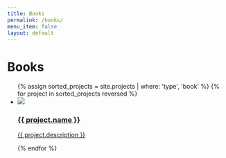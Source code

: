 ```yaml
---
title: Books
permalink: /books/
menu_item: false
layout: default
---
```


# Books

<div class="home-series">
    <ul>
        {% assign sorted_projects = site.projects | where: 'type', 'book' %}
        {% for project in sorted_projects reversed %}
        <li>
            <a href="{{ project.link }}">
                <span class="icon_book"><img src="/assets/img/{{ project.image }}"></span>
                <h3 color="#3070B6">{{ project.name }}</h3>
				<p>{{ project.description }}</p>
            </a>
        </li>
		{% endfor %}
    </ul>
</div>

<!-- <div class="container">
<div class="col-md-6">
<div class="row">
<div class="home-series">
    {% assign sorted_projects = site.projects | where: 'type', 'book' %}
    <div class="row">
    {% for project in sorted_projects reversed %}
        <a href="{{ project.link }}">
                <span class="icon"><img src="/assets/img/{{ project.image }}"></span>
            <div class="col-md-4 offset-md-0 d-none d-md-block">
            <img src="/assets/img/{{ project.image }}" class="img-thumbnail" alt="Screenshot showing a lecture page">
            </div>
            <h3 color="#3070B6">{{ project.name }}</h3>
			<p>{{ project.description }}</p>
        </a>
    {% endfor %}
    </div>
</div>
</div>
</div>    
</div> -->

<!-- <div class="col-md-6">
<div class="row">
    <div class="col-md-4 offset-md-0 d-none d-md-block">
        <p><img src="/assets/img/dp-image.png" class="img-thumbnail" alt="Screenshot showing a lecture page"></p>
    </div>
    <div class="col-md-8 offset-md-0">
        <h3>Dynamic Programming</h3>
        <p>This book is about dynamic programming and its applications in economics, finance, and adjacent
                fields like operations research. It brings together recent innovations in the theory of dynamic
                programming.</p>
        <p><a href="https://dp.quantecon.org/" class="btn-learn-more">View online version</a></p>
    </div>
</div>    
</div> -->


<!-- <div class="row">
        {% assign sorted_projects = site.projects | where: 'type', 'book' %}
        {% for project in sorted_projects reversed %}
		<div class="col-lg-6 team-item">
			<div class="member d-flex align-items-start">
				<div class="pic"><img src="/assets/img/{{ project.image }}" class="img-fluid" alt=""></div>
				<div class="member-info">
					<h3><a href="{{ project.link }}">{{ project.name }}</a></h3>
					<p>{{ project.description }}</p>
				</div>
			</div>
		</div>
		{% endfor %}
	</div> -->

<!-- <div class="row justisfy-content-center gx-5" data-aos="zoom-in" data-aos-delay="300">
<div class="col-md-6">
<div class="row">
<div class="col-md-4 offset-md-0 d-none d-md-block">
    {% assign sorted_projects = site.projects | where: 'type', 'book' %}
    {% for project in sorted_projects reversed %}
	<div class="col-lg-6 team-item">
		<li>
            <a href="{{ project.link }}">
                <span class="icon"><img src="/assets/img/{{ project.image }}"></span>
                <h3 color="#3070B6">{{ project.name }}</h3>
				<p>{{ project.description }}</p>
            </a>
        </li>		
        </div>
	</div>
	{% endfor %}
</div>
</div> -->
